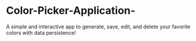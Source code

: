 # Color-Picker-Application-
A simple and interactive app to generate, save, edit, and delete your favorite colors with data persistence!
